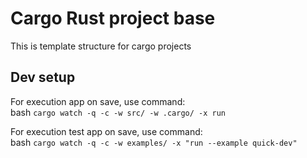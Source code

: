 # Cargo Rust project base  

This is template structure for cargo projects

## Dev setup  

For execution app on save, use command:  
bash ```
cargo watch -q -c -w src/ -w .cargo/ -x run
    ```

For execution test app on save, use command:  
bash ```
cargo watch -q -c -w examples/ -x "run --example quick-dev"
    ```
